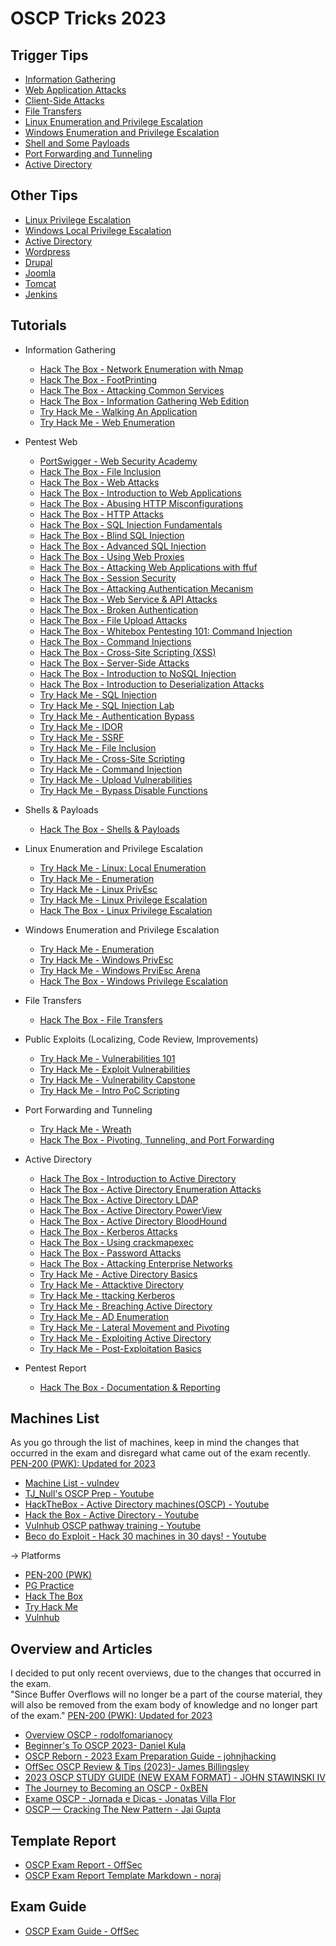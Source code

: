 # OSCP Tricks 2023
## Trigger Tips
- [Information Gathering](information_gathering.md)
- [Web Application Attacks](web_application_attacks.md)
- [Client-Side Attacks](client_side_attacks.md)
- [File Transfers](file_transfers.md)
- [Linux Enumeration and Privilege Escalation](linux_enumeration_and_privilege_escalation.md)
- [Windows Enumeration and Privilege Escalation](windows_enumeration_and_privilege_escalation.md)
- [Shell and Some Payloads](shell_and_some_payloads.md)
- [Port Forwarding and Tunneling](port_forwarding_and_tunneling.md)
- [Active Directory](active_directory.md)
  
## Other Tips
- [Linux Privilege Escalation](https://book.hacktricks.xyz/linux-hardening/privilege-escalation)
- [Windows Local Privilege Escalation](https://book.hacktricks.xyz/windows-hardening/windows-local-privilege-escalation)
- [Active Directory](https://book.hacktricks.xyz/windows-hardening/active-directory-methodology)
- [Wordpress](https://book.hacktricks.xyz/network-services-pentesting/pentesting-web/wordpress)
- [Drupal](https://book.hacktricks.xyz/network-services-pentesting/pentesting-web/drupal)
- [Joomla](https://book.hacktricks.xyz/network-services-pentesting/pentesting-web/joomla)
- [Tomcat](https://book.hacktricks.xyz/network-services-pentesting/pentesting-web/tomcat)
- [Jenkins](https://cloud.hacktricks.xyz/pentesting-ci-cd/jenkins-security)

## Tutorials
- Information Gathering
  - [Hack The Box - Network Enumeration with Nmap](https://academy.hackthebox.com/course/preview/network-enumeration-with-nmap)
  - [Hack The Box - FootPrinting](https://academy.hackthebox.com/course/preview/footprinting)
  - [Hack The Box - Attacking Common Services](https://academy.hackthebox.com/course/preview/attacking-common-services)
  - [Hack The Box - Information Gathering Web Edition](https://academy.hackthebox.com/course/preview/information-gathering---web-edition)
  - [Try Hack Me - Walking An Application](https://tryhackme.com/room/walkinganapplication)
  - [Try Hack Me - Web Enumeration](https://tryhackme.com/room/webenumerationv2)
  
- Pentest Web
  - [PortSwigger - Web Security Academy](https://portswigger.net/web-security/all-labs)
  - [Hack The Box - File Inclusion](https://academy.hackthebox.com/course/preview/file-inclusion)
  - [Hack The Box - Web Attacks](https://academy.hackthebox.com/course/preview/web-attacks)
  - [Hack The Box - Introduction to Web Applications](https://academy.hackthebox.com/course/preview/introduction-to-web-applications)
  - [Hack The Box - Abusing HTTP Misconfigurations](https://academy.hackthebox.com/course/preview/abusing-http-misconfigurations)
  - [Hack The Box - HTTP Attacks](https://academy.hackthebox.com/course/preview/http-attacks)
  - [Hack The Box - SQL Injection Fundamentals](https://academy.hackthebox.com/course/preview/sql-injection-fundamentals)
  - [Hack The Box - Blind SQL Injection](https://academy.hackthebox.com/course/preview/blind-sql-injection)
  - [Hack The Box - Advanced SQL Injection](https://academy.hackthebox.com/course/preview/advanced-sql-injections)
  - [Hack The Box - Using Web Proxies](https://academy.hackthebox.com/course/preview/using-web-proxies)
  - [Hack The Box - Attacking Web Applications with ffuf](https://academy.hackthebox.com/course/preview/attacking-web-applications-with-ffuf)
  - [Hack The Box - Session Security](https://academy.hackthebox.com/course/preview/session-security)
  - [Hack The Box - Attacking Authentication Mecanism](https://academy.hackthebox.com/course/preview/attacking-authentication-mechanisms)
  - [Hack The Box - Web Service & API Attacks](https://academy.hackthebox.com/course/preview/web-service--api-attacks)
  - [Hack The Box - Broken Authentication](https://academy.hackthebox.com/course/preview/broken-authentication)
  - [Hack The Box - File Upload Attacks](https://academy.hackthebox.com/course/preview/file-upload-attacks)
  - [Hack The Box - Whitebox Pentesting 101: Command Injection](https://academy.hackthebox.com/course/preview/whitebox-pentesting-101-command-injection)
  - [Hack The Box - Command Injections](https://academy.hackthebox.com/course/preview/command-injections)
  - [Hack The Box - Cross-Site Scripting (XSS)](https://academy.hackthebox.com/course/preview/cross-site-scripting-xss)
  - [Hack The Box - Server-Side Attacks](https://academy.hackthebox.com/course/preview/server-side-attacks)
  - [Hack The Box - Introduction to NoSQL Injection](https://academy.hackthebox.com/course/preview/introduction-to-nosql-injection)
  - [Hack The Box - Introduction to Deserialization Attacks](https://academy.hackthebox.com/course/preview/introduction-to-deserialization-attacks)
  - [Try Hack Me - SQL Injection](https://tryhackme.com/room/sqlinjectionlm)
  - [Try Hack Me - SQL Injection Lab](https://tryhackme.com/room/sqlilab)
  - [Try Hack Me - Authentication Bypass](https://tryhackme.com/jr/authenticationbypass)
  - [Try Hack Me - IDOR](https://tryhackme.com/jr/idor)
  - [Try Hack Me - SSRF](https://tryhackme.com/jr/ssrfqi)
  - [Try Hack Me - File Inclusion](https://tryhackme.com/room/fileinc)
  - [Try Hack Me - Cross-Site Scripting](https://tryhackme.com/jr/xssgi)
  - [Try Hack Me - Command Injection](https://tryhackme.com/room/oscommandinjection)
  - [Try Hack Me - Upload Vulnerabilities](https://tryhackme.com/jr/uploadvulns)
  - [Try Hack Me - Bypass Disable Functions](https://tryhackme.com/room/bypassdisablefunctions)

- Shells & Payloads
  - [Hack The Box - Shells & Payloads](https://academy.hackthebox.com/course/preview/shells--payloads)
  
- Linux Enumeration and Privilege Escalation
  - [Try Hack Me - Linux: Local Enumeration](https://tryhackme.com/room/lle)
  - [Try Hack Me - Enumeration](https://tryhackme.com/room/enumerationpe)
  - [Try Hack Me - Linux PrivEsc](https://tryhackme.com/room/linuxprivesc) 
  - [Try Hack Me - Linux Privilege Escalation](https://tryhackme.com/room/linprivesc)  
  - [Hack The Box - Linux Privilege Escalation](https://academy.hackthebox.com/course/preview/linux-privilege-escalation) 
  
- Windows Enumeration and Privilege Escalation
  - [Try Hack Me - Enumeration](https://tryhackme.com/room/enumerationpe)
  - [Try Hack Me - Windows PrivEsc](https://tryhackme.com/room/windows10privesc)
  - [Try Hack Me - Windows PrviEsc Arena](https://tryhackme.com/room/windowsprivesc20)
  - [Hack The Box - Windows Privilege Escalation](https://academy.hackthebox.com/course/preview/windows-privilege-escalation)
  
- File Transfers
  - [Hack The Box - File Transfers](https://academy.hackthebox.com/course/preview/file-transfers)
  
- Public Exploits (Localizing, Code Review, Improvements)
  - [Try Hack Me - Vulnerabilities 101](https://tryhackme.com/jr/vulnerabilities101)
  - [Try Hack Me - Exploit Vulnerabilities](https://tryhackme.com/jr/exploitingavulnerabilityv2)
  - [Try Hack Me - Vulnerability Capstone](https://tryhackme.com/jr/vulnerabilitycapstone)
  - [Try Hack Me - Intro PoC Scripting](https://tryhackme.com/room/intropocscripting)

- Port Forwarding and Tunneling
  - [Try Hack Me - Wreath](https://tryhackme.com/room/wreath)
  - [Hack The Box - Pivoting, Tunneling, and Port Forwarding](https://academy.hackthebox.com/course/preview/pivoting-tunneling-and-port-forwarding)
  
- Active Directory
  - [Hack The Box - Introduction to Active Directory](https://academy.hackthebox.com/course/preview/introduction-to-active-directory)
  - [Hack The Box - Active Directory Enumeration Attacks](https://academy.hackthebox.com/course/preview/active-directory-enumeration--attacks)
  - [Hack The Box - Active Directory LDAP](https://academy.hackthebox.com/course/preview/active-directory-ldap)
  - [Hack The Box - Active Directory PowerView](https://academy.hackthebox.com/course/preview/active-directory-powerview)
  - [Hack The Box - Active Directory BloodHound](https://academy.hackthebox.com/course/preview/active-directory-bloodhound)
  - [Hack The Box - Kerberos Attacks](https://academy.hackthebox.com/course/preview/kerberos-attacks)
  - [Hack The Box - Using crackmapexec](https://academy.hackthebox.com/course/preview/using-crackmapexec)
  - [Hack The Box - Password Attacks](https://academy.hackthebox.com/course/preview/password-attacks)
  - [Hack The Box - Attacking Enterprise Networks](https://academy.hackthebox.com/course/preview/attacking-enterprise-networks)
  - [Try Hack Me - Active Directory Basics](https://tryhackme.com/room/winadbasics)
  - [Try Hack Me - Attacktive Directory](https://tryhackme.com/room/attacktivedirectory)
  - [Try Hack Me - ttacking Kerberos](https://tryhackme.com/room/attackingkerberos)
  - [Try Hack Me - Breaching Active Directory](https://tryhackme.com/room/breachingad)
  - [Try Hack Me - AD Enumeration](https://tryhackme.com/room/adenumeration)
  - [Try Hack Me - Lateral Movement and Pivoting](https://tryhackme.com/jr/lateralmovementandpivoting)
  - [Try Hack Me - Exploiting Active Directory](https://tryhackme.com/room/exploitingad)
  - [Try Hack Me - Post-Exploitation Basics](https://tryhackme.com/room/postexploit)
  
- Pentest Report
  - [Hack The Box - Documentation & Reporting](https://academy.hackthebox.com/course/preview/documentation--reporting)

## Machines List
As you go through the list of machines, keep in mind the changes that occurred in the exam and disregard what came out of the exam recently. [PEN-200 (PWK): Updated for 2023](https://www.offsec.com/offsec/pen-200-2023/)  
- [Machine List - vulndev](https://vulndev.io/machine-list/)  
- [TJ_Null's OSCP Prep - Youtube](https://www.youtube.com/watch?v=2DqdPcbYcy8&list=PLidcsTyj9JXK-fnabFLVEvHinQ14Jy5tf)  
- [HackTheBox - Active Directory machines(OSCP) - Youtube](https://www.youtube.com/watch?v=jUc1J31DNdw&list=PLIU37Kps3dWApq77TnChQ52clmau8DfZA)  
- [Hack the Box - Active Directory - Youtube](https://www.youtube.com/watch?v=H9FcE_FMZio&list=PLrmSJpHp5WGg4sUndkYBg8B5qO2COSxS4)  
- [Vulnhub OSCP pathway training - Youtube](https://www.youtube.com/watch?v=LRO9KIDv_DQ&list=PLV_npv_S1L938Gal4XNiUfmHjUFNLq4rc)  
- [Beco do Exploit - Hack 30 machines in 30 days! - Youtube](https://www.youtube.com/watch?v=xnCS8fYfrjs&list=PLHBDBcFA_l_WBcUJWf8cp5BaPsUkquRQU)  

-> Platforms
- [PEN-200 (PWK)](https://www.offsec.com/courses/pen-200/)
- [PG Practice](https://www.offsec.com/labs/individual/)
- [Hack The Box](https://www.hackthebox.com/)
- [Try Hack Me](https://tryhackme.com/)
- [Vulnhub](https://www.vulnhub.com/)

## Overview and Articles
I decided to put only recent overviews, due to the changes that occurred in the exam.  
"Since Buffer Overflows will no longer be a part of the course material, they will also be removed from the exam body of knowledge and no longer part of the exam." [PEN-200 (PWK): Updated for 2023](https://www.offsec.com/offsec/pen-200-2023/)  
- [Overview OSCP - rodolfomarianocy](https://rodolfomarianocy.medium.com/overview-oscp-9bb7c6609cb5)  
- [Beginner's To OSCP 2023- Daniel Kula](https://infosecwriteups.com/guide-to-oscp-2023-37c0aea0dec0)  
- [OSCP Reborn - 2023 Exam Preparation Guide - johnjhacking](https://johnjhacking.com/blog/oscp-reborn-2023/)  
- [OffSec OSCP Review & Tips (2023)- James Billingsley](https://www.linkedin.com/pulse/offsec-oscp-review-tips-2023-james-billingsley/)  
- [2023 OSCP STUDY GUIDE (NEW EXAM FORMAT) - JOHN STAWINSKI IV](https://johnstawinski.com/2022/10/09/oscp-2023-study-guide-new-exam-format/)  
- [The Journey to Becoming an OSCP - 0xBEN](https://benheater.com/journey-to-oscp/)  
- [Exame OSCP - Jornada e Dicas - Jonatas Villa Flor](https://decriptosec.com/oscp-review/)  
- [OSCP — Cracking The New Pattern - Jai Gupta](https://infosecwriteups.com/oscp-cracking-the-new-pattern-6c4f1c9e2409)  

## Template Report
- [OSCP Exam Report - OffSec](https://www.offensive-security.com/pwk-online/OSCP-Exam-Report.docx  )
- [OSCP Exam Report Template Markdown - noraj](https://github.com/noraj/OSCP-Exam-Report-Template-Markdown)

## Exam Guide
- [OSCP Exam Guide - OffSec](https://help.offsec.com/hc/en-us/articles/360040165632-OSCP-Exam-Guide)

